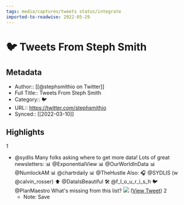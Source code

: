 ```yaml
---
tags: media/captures/tweets status/integrate
imported-to-readwise: 2022-05-29
---
```

# 🐦 Tweets From Steph Smith

## Metadata
- Author:: [[@stephsmithio on Twitter]]
- Full Title:: Tweets From Steph Smith
- Category:: 🐦
- URL:: https://twitter.com/stephsmithio
- Synced:: [[2022-03-10]]

## Highlights
1
- @sydlis Many folks asking where to get more data!
  Lots of great newsletters:
  📊 @ExponentialView
  📊 @OurWorldInData
  📊 @NumlockAM 
  📊 @chartrdaily 
  📊 @TheHustle 
  Also:
  🎧 @SYDLIS (w @calvin_rosser)
  ⬆️ @DataIsBeautiful
  🛠 @f_l_o_u_r_i_s_h
  🐦 @PlanMaestro
  What's missing from this list? 
  ![](https://pbs.twimg.com/media/FNco0PFVkAM14hZ.png) ([View Tweet](https://twitter.com/stephsmithio/status/1501714342542069762))
2
    - Note: Save
